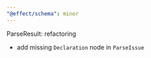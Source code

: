 ```yaml
---
"@effect/schema": minor
---
```


ParseResult: refactoring

- add missing `Declaration` node in `ParseIssue`
